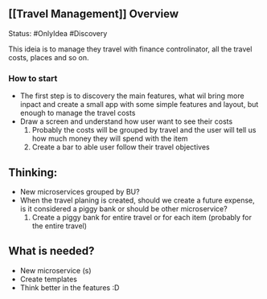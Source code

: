 ##  [[Travel Management]] Overview
Status: #OnlyIdea #Discovery

This ideia is to manage they travel with finance controlinator, all the travel costs, places and so on.

### How to start
- The first step is to discovery the main features, what wil bring more inpact and create a small app with some simple features and layout, but enough to manage the travel costs 
- Draw a screen and understand how user want to see their costs
	1.  Probably the costs will be grouped by travel and the user will tell us how much money they will spend with the item
	2. Create a bar to able user follow their travel objectives

## Thinking:
- New microservices grouped by BU?
- When the travel planing is created, should we create a future expense, is it considered a piggy bank or should be other microservice?
	1. Create a piggy bank for entire travel or for each item (probably for the entire travel)



## What is needed?
- New microservice (s)
- Create templates
- Think better in the features :D

